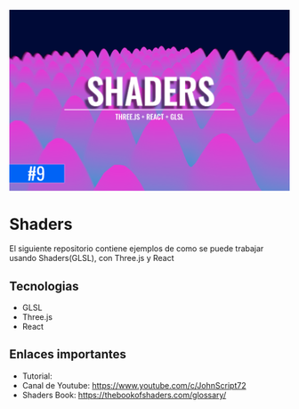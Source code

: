 ![Cover](./cover-shaders.png)
# Shaders
El siguiente repositorio contiene ejemplos de como se puede trabajar usando Shaders(GLSL), con Three.js y React

## Tecnologias
- GLSL
- Three.js
- React

## Enlaces importantes
- Tutorial: 
- Canal de Youtube: https://www.youtube.com/c/JohnScript72
- Shaders Book: https://thebookofshaders.com/glossary/
